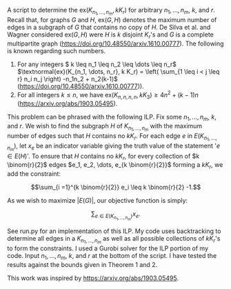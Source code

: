 A script to determine the ex($K_{n_1, ..., n_m}, k K_r$) for arbitrary $n_1, \dots, n_m$, $k$, and $r$. Recall that, for graphs $G$ and $H$, ex($G,H$) denotes the maximum number of edges in a subgraph of $G$ that contains no copy of $H$. De Silva et al. and Wagner considered ex($G,H$) were $H$ is $k$ disjoint $K_r$'s and $G$ is a complete multipartite graph (https://doi.org/10.48550/arxiv.1610.00777). The following is known regarding such numbers.

1. For any integers $ k \leq n_1 \leq n_2 \leq \dots \leq n_r$ $\textnormal{ex}(K_{n_1, \dots, n_r}, k K_r) = \left( \sum_{1 \leq i < j \leq r} n_i n_j \right) -n_1n_2 + n_2(k-1)$ (https://doi.org/10.48550/arxiv.1610.00777)).
2. For all integers $k \leq n$, we have ex$\left(K_{n,n,n,n}, k K_3\right) \geq 4n^2 + (k-1)n$ (https://arxiv.org/abs/1903.05495).

This problem can be phrased with the following ILP. Fix some $n_1, \dots, n_m$, $k$, and $r$. We wish to find the subgraph $H$ of $K_{n_1, \dots, n_m}$ with the maximum number of edges such that $H$ contains no $kK_r$. For each edge $e$ in $E(K_{n_1, \dots, n_m})$, let $x_{e}$ be an indicator variable giving the truth value of the statement '$e \in E(H)$'. To ensure that $H$ contains no $k K_r$, for every collection of $k \binom{r}{2}$  edges $e_1, e_2, \dots, e_{k \binom{r}{2}}$ forming a $k K_r$, we add the constraint:

$$\sum_{i =1}^{k \binom{r}{2}} e_i \leq k \binom{r}{2} -1.$$

As we wish to maximize $|E(G)|$, our objective function is simply:

$$\sum_{e \in E(K_{n_1,\dots, n_m})} x_e.$$

See run.py for an implementation of this ILP. My code uses backtracking to determine all edges in a $K_{n_1, \dots, n_m}$ as well as all possible collections of $k K_r$'s to form the constraints. I used a Gurobi solver for the ILP portion of my code. Input $n_1, \dots, n_m$, $k$, and $r$ at the bottom of the script. I have tested the results against the bounds given in Theorem 1 and 2. 

This work was inspired by https://arxiv.org/abs/1903.05495.
